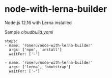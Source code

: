 # node-with-lerna-builder
Node.js 12.16 with Lerna installed

Sample _cloudbuild.yaml_
```
steps:
- name: 'roneru/node-with-lerna-builder'
  args: ['npm', 'install']
  waitFor: ['-']
  
- name: 'roneru/node-with-lerna-builder'
  args: ['lerna', 'bootstrap']
  waitFor: ['-']
```
